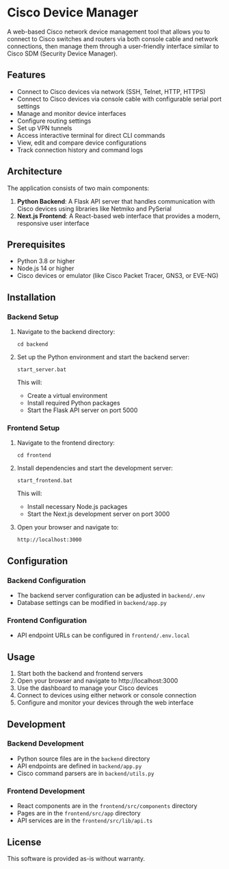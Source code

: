 # Cisco Device Manager

A web-based Cisco network device management tool that allows you to connect to Cisco switches and routers via both console cable and network connections, then manage them through a user-friendly interface similar to Cisco SDM (Security Device Manager).

## Features

- Connect to Cisco devices via network (SSH, Telnet, HTTP, HTTPS)
- Connect to Cisco devices via console cable with configurable serial port settings
- Manage and monitor device interfaces
- Configure routing settings
- Set up VPN tunnels
- Access interactive terminal for direct CLI commands
- View, edit and compare device configurations
- Track connection history and command logs

## Architecture

The application consists of two main components:

1. **Python Backend**: A Flask API server that handles communication with Cisco devices using libraries like Netmiko and PySerial
2. **Next.js Frontend**: A React-based web interface that provides a modern, responsive user interface

## Prerequisites

- Python 3.8 or higher
- Node.js 14 or higher
- Cisco devices or emulator (like Cisco Packet Tracer, GNS3, or EVE-NG)

## Installation

### Backend Setup

1. Navigate to the backend directory:
   ```
   cd backend
   ```

2. Set up the Python environment and start the backend server:
   ```
   start_server.bat
   ```

   This will:
   - Create a virtual environment
   - Install required Python packages
   - Start the Flask API server on port 5000

### Frontend Setup

1. Navigate to the frontend directory:
   ```
   cd frontend
   ```

2. Install dependencies and start the development server:
   ```
   start_frontend.bat
   ```

   This will:
   - Install necessary Node.js packages
   - Start the Next.js development server on port 3000

3. Open your browser and navigate to:
   ```
   http://localhost:3000
   ```

## Configuration

### Backend Configuration

- The backend server configuration can be adjusted in `backend/.env`
- Database settings can be modified in `backend/app.py`

### Frontend Configuration

- API endpoint URLs can be configured in `frontend/.env.local`

## Usage

1. Start both the backend and frontend servers
2. Open your browser and navigate to http://localhost:3000
3. Use the dashboard to manage your Cisco devices
4. Connect to devices using either network or console connection
5. Configure and monitor your devices through the web interface

## Development

### Backend Development

- Python source files are in the `backend` directory
- API endpoints are defined in `backend/app.py`
- Cisco command parsers are in `backend/utils.py`

### Frontend Development

- React components are in the `frontend/src/components` directory
- Pages are in the `frontend/src/app` directory
- API services are in the `frontend/src/lib/api.ts`

## License

This software is provided as-is without warranty.